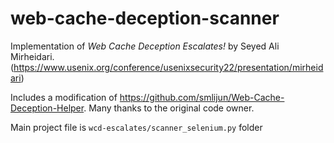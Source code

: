 # web-cache-deception-scanner

Implementation of _Web Cache Deception Escalates!_ by Seyed Ali Mirheidari. (https://www.usenix.org/conference/usenixsecurity22/presentation/mirheidari)

Includes a modification of https://github.com/smlijun/Web-Cache-Deception-Helper. Many thanks to the original code owner.

Main project file is `wcd-escalates/scanner_selenium.py` folder
